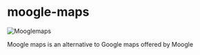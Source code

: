 # moogle-maps

![Mooglemaps](https://user-images.githubusercontent.com/74147463/138559821-24be00cb-e9c0-4589-a88b-d55e8c4c41ae.png)

Moogle maps is an alternative to Google maps offered by Moogle
